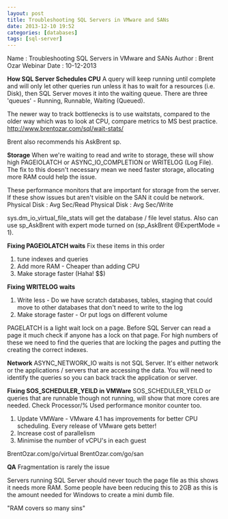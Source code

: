 ```yaml
---
layout: post
title: Troubleshooting SQL Servers in VMware and SANs
date: 2013-12-10 19:52
categories: [databases]
tags: [sql-server]
---
```

Name : Troubleshooting SQL Servers in VMware and SANs
Author : Brent Ozar
Webinar Date : 10-12-2013

<strong>How SQL Server Schedules CPU</strong>
A query will keep running until complete and will only let other queries run unless it has to wait for a resources (i.e. Disk), then SQL Server moves it into the waiting queue. There are three 'queues' - Running, Runnable, Waiting (Queued).

The newer way to track bottlenecks is to use waitstats, compared to the older way which was to look at CPU, compare metrics to MS best practice.
http://www.brentozar.com/sql/wait-stats/

Brent also recommends his AskBrent sp.

<strong>Storage</strong>
When we're waiting to read and write to storage, these will show high PAGEIOLATCH or ASYNC_IO_COMPLETION or WRITELOG (Log File). The fix to this doesn't necessary mean we need faster storage, allocating more RAM could help the issue.

These performance monitors that are important for storage from the server. If these show issues but aren't visible on the SAN it could be network.
Physical Disk : Avg Sec/Read
Physical Disk : Avg Sec/Write

sys.dm_io_virtual_file_stats will get the database / file level status. Also can use sp_AskBrent with expert mode turned on (sp_AskBrent @ExpertMode = 1).

<strong>Fixing PAGEIOLATCH waits</strong>
Fix these items in this order
1. tune indexes and queries
2. Add more RAM - Cheaper than adding CPU
3. Make storage faster (Haha! $$)

<strong>Fixing WRITELOG waits</strong>
1. Write less - Do we have scratch databases, tables, staging that could move to other databases that don't need to write to the log
2. Make storage faster - Or put logs on different volume

PAGELATCH is a light wait lock on a page. Before SQL Server can read a page it much check if anyone has a lock on that page. For high numbers of these we need to find the queries that are locking the pages and putting the creating the correct indexes.



<strong>Network</strong>
ASYNC_NETWORK_IO waits is not SQL Server. It's either network or the applications / servers that are accessing the data. You will need to identify the queries so you can back track the application or server.

<strong>Fixing SOS_SCHEDULER_YEILD in VMWare</strong>
SOS_SCHEDULER_YEILD or queries that are runnable though not running, will show that more cores are needed. Check Processor/% Used performance monitor counter too.
1. Update VMWare - VMware 4.1 has improvements for better CPU scheduling. Every release of VMware gets better!
2. Increase cost of parallelism
3. Minimise the number of vCPU's in each guest

BrentOzar.com/go/virtual
BrentOzar.com/go/san

<strong>QA</strong>
Fragmentation is rarely the issue

Servers running SQL Server should never touch the page file as this shows it needs more RAM. Some people have been reducing this to 2GB as this is the amount needed for Windows to create a mini dumb file.



"RAM covers so many sins"
